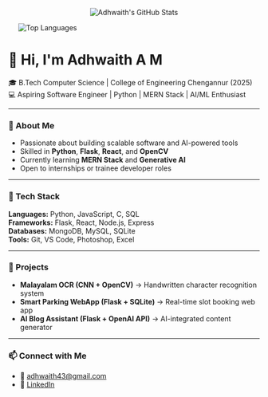 <p align="center">
  <img src="https://github-readme-stats.vercel.app/api?username=Adhwaith A M&show_icons=true&theme=radical" alt="Adhwaith's GitHub Stats" />

  &nbsp;&nbsp;&nbsp;&nbsp; <img src="https://github-readme-stats.vercel.app/api/top-langs/?username=your_username&layout=compact&theme=radical" alt="Top Languages" />
</p>

# 👋 Hi, I'm Adhwaith A M  
🎓 B.Tech Computer Science | College of Engineering Chengannur (2025)  
💻 Aspiring Software Engineer | Python | MERN Stack | AI/ML Enthusiast  

---

### 🚀 About Me  
- Passionate about building scalable software and AI-powered tools  
- Skilled in **Python**, **Flask**, **React**, and **OpenCV**  
- Currently learning **MERN Stack** and **Generative AI**  
- Open to internships or trainee developer roles  

---

### 🧠 Tech Stack  
**Languages:** Python, JavaScript, C, SQL  
**Frameworks:** Flask, React, Node.js, Express  
**Databases:** MongoDB, MySQL, SQLite  
**Tools:** Git, VS Code, Photoshop, Excel  

---

### 🔬 Projects  
- **Malayalam OCR (CNN + OpenCV)** → Handwritten character recognition system  
- **Smart Parking WebApp (Flask + SQLite)** → Real-time slot booking web app  
- **AI Blog Assistant (Flask + OpenAI API)** → AI-integrated content generator  

---

### 📫 Connect with Me  
- 📧 [adhwaith43@gmail.com](mailto:adhwaith43@gmail.com)  
- 🔗 [LinkedIn](www.linkedin.com/in/adhwaitham)


